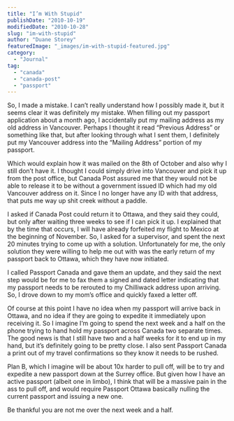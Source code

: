 ```yaml
---
title: "I’m With Stupid"
publishDate: "2010-10-19"
modifiedDate: "2010-10-28"
slug: "im-with-stupid"
author: "Duane Storey"
featuredImage: "_images/im-with-stupid-featured.jpg"
category:
  - "Journal"
tag:
  - "canada"
  - "canada-post"
  - "passport"
---
```


So, I made a mistake. I can’t really understand how I possibly made it, but it seems clear it was definitely my mistake. When filling out my passport application about a month ago, I accidentally put my mailing address as my old address in Vancouver. Perhaps I thought it read “Previous Address” or something like that, but after looking through what I sent them, I definitely put my Vancouver address into the “Mailing Address” portion of my passport.

Which would explain how it was mailed on the 8th of October and also why I still don’t have it. I thought I could simply drive into Vancouver and pick it up from the post office, but Canada Post assured me that they would not be able to release it to be without a government issued ID which had my old Vancouver address on it. Since I no longer have any ID with that address, that puts me way up shit creek without a paddle.

I asked if Canada Post could return it to Ottawa, and they said they could, but only after waiting three weeks to see if I can pick it up. I explained that by the time that occurs, I will have already forfeited my flight to Mexico at the beginning of November. So, I asked for a supervisor, and spent the next 20 minutes trying to come up with a solution. Unfortunately for me, the only solution they were willing to help me out with was the early return of my passport back to Ottawa, which they have now initiated.

I called Passport Canada and gave them an update, and they said the next step would be for me to fax them a signed and dated letter indicating that my passport needs to be rerouted to my Chilliwack address upon arriving. So, I drove down to my mom’s office and quickly faxed a letter off.

Of course at this point I have no idea when my passport will arrive back in Ottawa, and no idea if they are going to expedite it immediately upon receiving it. So I imagine I’m going to spend the next week and a half on the phone trying to hand hold my passport across Canada two separate times. The good news is that I still have two and a half weeks for it to end up in my hand, but it’s definitely going to be pretty close. I also sent Passport Canada a print out of my travel confirmations so they know it needs to be rushed.

Plan B, which I imagine will be about 10x harder to pull off, will be to try and expedite a new passport down at the Surrey office. But given how I have an active passport (albeit one in limbo), I think that will be a massive pain in the ass to pull off, and would require Passport Ottawa basically nulling the current passport and issuing a new one.

Be thankful you are not me over the next week and a half.